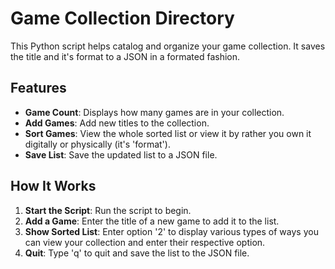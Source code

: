 # Game Collection Directory

This Python script helps catalog and organize your game collection. It saves the title and it's format to a JSON in a formated fashion.

## Features

- **Game Count**: Displays how many games are in your collection.
- **Add Games**: Add new titles to the collection.
- **Sort Games**: View the whole sorted list or view it by rather you own it digitally or physically (it's 'format').
- **Save List**: Save the updated list to a JSON file.

## How It Works

1. **Start the Script**: Run the script to begin.
2. **Add a Game**: Enter the title of a new game to add it to the list.
3. **Show Sorted List**: Enter option '2' to display various types of ways you can view your collection and enter their respective option.
4. **Quit**: Type 'q' to quit and save the list to the JSON file.
